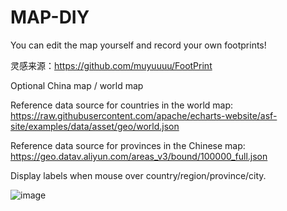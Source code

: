 # MAP-DIY
You can edit the map yourself and record your own footprints!

灵感来源：https://github.com/muyuuuu/FootPrint

Optional China map / world map

Reference data source for countries in the world map: https://raw.githubusercontent.com/apache/echarts-website/asf-site/examples/data/asset/geo/world.json

Reference data source for provinces in the Chinese map: https://geo.datav.aliyun.com/areas_v3/bound/100000_full.json

Display labels when mouse over country/region/province/city.

![image](https://github.com/user-attachments/assets/45290541-2227-4986-9f94-f2d22374099d)
